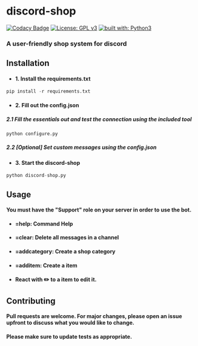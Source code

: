 # discord-shop
[![Codacy Badge](https://api.codacy.com/project/badge/Grade/4ac1a9bf94584ad0b8b8e01a0e22eb26)](https://app.codacy.com/gh/Luois45/discord-shop?utm_source=github.com&utm_medium=referral&utm_content=Luois45/discord-shop&utm_campaign=Badge_Grade_Settings)
[![License: GPL v3](https://img.shields.io/badge/License-GPL%20v3-blue.svg)](http://www.gnu.org/licenses/gpl-3.0)
[![built with: Python3](https://camo.githubusercontent.com/0d9fbff04202da688cc79c5ffe984bd171edf453b2e41e5e56e55202dd5bdbb2/68747470733a2f2f696d672e736869656c64732e696f2f62616467652f6275696c74253230776974682d507974686f6e332d7265642e737667)](https://www.python.org/)

### A user-friendly shop system for discord

## Installation

- #### 1. Install the requirements.txt
```python
pip install -r requirements.txt
```
- #### 2. Fill out the config.json
##### 2.1 Fill the essentials out and test the connection using the included tool
```python
python configure.py
```
##### 2.2 [Optional] Set custom messages using the config.json
- #### 3. Start the discord-shop
```python
python discord-shop.py
```

## Usage
#### You must have the "Support" role on your server in order to use the bot.

- #### =help: Command Help
- #### =clear: Delete all messages in a channel
- #### =addcategory: Create a shop category
- #### =additem: Create a item
- #### React with ✏️ to a item to edit it.

## Contributing
#### Pull requests are welcome. For major changes, please open an issue upfront to discuss what you would like to change.

#### Please make sure to update tests as appropriate.

